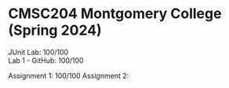 # CMSC204 Montgomery College (Spring 2024)


JUnit Lab: 100/100  
Lab 1 - GitHub: 100/100

Assignment 1: 100/100 
Assignment 2:
